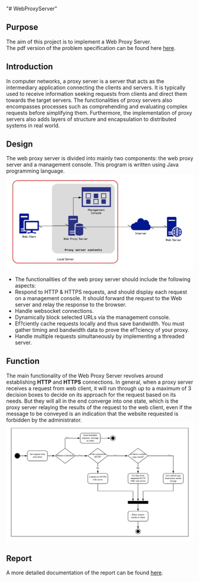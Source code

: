 "# WebProxyServer" <br />

## Purpose ##
The aim of this project is to implement a Web Proxy Server. <br />
The pdf version of the problem specification can be found here <a href="https://github.com/adamlkl/WebProxyServer/blob/master/documentation/CS3031_Proj1.pdf">here<a />.

## Introduction ##
In computer networks, a proxy server is a server that acts as the intermediary application connecting the clients and servers. It is typically used to receive information seeking requests from clients and direct them towards the target servers. The functionalities of proxy servers also encompasses processes such as comprehending and evaluating complex requests before simplifying them. Furthermore, the implementation of proxy servers also adds layers of structure and encapsulation to distributed systems in real world.
<br />
## Design ##
The web proxy server is divided into mainly two components: the web proxy server and a management console. This program is written using Java programming language.
<img src="https://github.com/adamlkl/WebProxyServer/blob/master/documentation/image/design2.png" />
* The functionalities of the web proxy server should include the following aspects: 
* Respond to HTTP & HTTPS requests, and should display each request on a management console. It should forward the request to the Web server and relay the response to the browser. 
* Handle websocket connections. 
* Dynamically block selected URLs via the management console. 
* Ef?ciently cache requests locally and thus save bandwidth. You must gather timing and bandwidth data to prove the ef?ciency of your proxy. 
* Handle multiple requests simultaneously by implementing a threaded server.
## Function ##
The main functionality of the Web Proxy Server revolves around establishing **HTTP** and **HTTPS** connections. In general, when a proxy server receives a request from web client, it will run through up to a maximum of 3 decision boxes to decide on its approach for the request based on its needs. But they will all in the end converge into one state, which is the proxy server relaying the results of the request to the web client, even if the message to be conveyed is an indication that the website requested is forbidden by the administrator.
<img src="https://github.com/adamlkl/WebProxyServer/blob/master/documentation/image/flowchart.png" />

## Report ##
A more detailed documentation of the report can be found <a href="https://github.com/adamlkl/WebProxyServer/blob/master/documentation/report/WebProxyServerDocumentation.pdf">here<a />.
